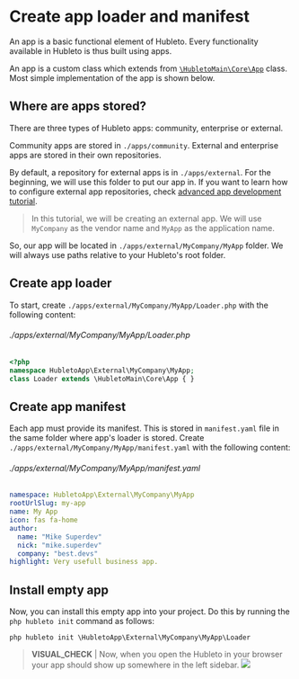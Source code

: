 # Create app loader and manifest

An app is a basic functional element of Hubleto. Every functionality available in Hubleto is thus built using apps.

An app is a custom class which extends from [`\HubletoMain\Core\App`](https://github.com/wai-blue/hubleto/blob/main/src/core/App.php) class. Most simple implementation of the app is shown below.

## Where are apps stored?

There are three types of Hubleto apps: community, enterprise or external.

Community apps are stored in `./apps/community`. External and enterprise apps are stored in their own repositories.

By default, a repository for external apps is in `./apps/external`. For the beginning, we will use this folder to put our app in. If you want to learn how to configure external app repositories, check [advanced app development tutorial](../advanced-development).

> In this tutorial, we will be creating an external app. We will use `MyCompany` as the vendor name and `MyApp` as the application name.

So, our app will be located in `./apps/external/MyCompany/MyApp` folder. We will always use paths relative to your Hubleto's root folder.

## Create app loader

To start, create `./apps/external/MyCompany/MyApp/Loader.php` with the following content:

###### ./apps/external/MyCompany/MyApp/Loader.php
```php
<?php
namespace HubletoApp\External\MyCompany\MyApp;
class Loader extends \HubletoMain\Core\App { }
```

## Create app manifest

Each app must provide its manifest. This is stored in `manifest.yaml` file in the same folder where app's loader is stored. Create `./apps/external/MyCompany/MyApp/manifest.yaml` with the following content:

###### ./apps/external/MyCompany/MyApp/manifest.yaml
```yaml
namespace: HubletoApp\External\MyCompany\MyApp
rootUrlSlug: my-app
name: My App
icon: fas fa-home
author:
  name: "Mike Superdev"
  nick: "mike.superdev"
  company: "best.devs"
highlight: Very usefull business app.
```

## Install empty app

Now, you can install this empty app into your project. Do this by running the `php hubleto init` command as follows:

```
php hubleto init \HubletoApp\External\MyCompany\MyApp\Loader
```

> **VISUAL_CHECK** | Now, when you open the Hubleto in your browser your app should show up somewhere in the left sidebar.
> <img src="{{ bookRootUrl }}/content/assets/images/my-app-in-sidebar.png" />

